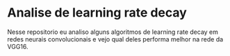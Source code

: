 # Analise de learning rate decay

Nesse repositorio eu analiso alguns algoritmos de learning rate decay em redes neurais convolucionais e vejo qual deles performa melhor na rede da VGG16. 
